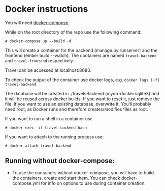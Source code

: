 # Docker instructions

You will need [docker-compose](https://docs.docker.com/compose/install/). 

While on the root directory of the repo use the following command:
```
# docker-compose up --build -d
```

This will create a container for the backend (manage.py runserver) and the frontend (ember build --watch). The containers are named `travel-backend` and `travel-frontend` respectively.

Travel can be accessed at localhost:8080.

To check the output of the container use docker logs, e.g. `docker logs [-f] travel-backend`

The database will be created in ./travelsBackend (mydb-docker.sqlite3) and it will be reused across docker builds. If you want to reset it, just remove the file. If you want to use an existing database, overwrite it. You'll probably need root, as Docker runs and therefore creates/modifies files as root.

If you want to run a shell in a container use
```
# docker exec -it travel-backend bash
```

If you want to attach to the running process use:
```
# docker attach travel-backend
```

## Running without docker-compose:
- To use the containers without docker-compose, you will have to build the containers, create and start them. You can check docker-compose.yml for info on options to use during container creation.

